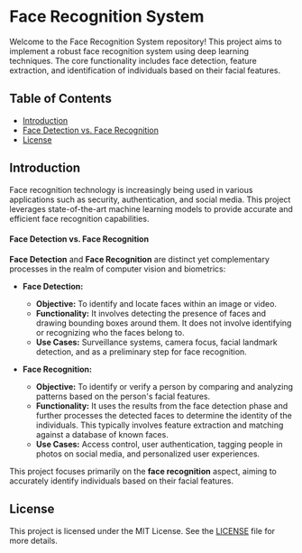 # Face Recognition System

Welcome to the Face Recognition System repository! This project aims to implement a robust face recognition system using deep learning techniques. The core functionality includes face detection, feature extraction, and identification of individuals based on their facial features.

## Table of Contents

- [Introduction](#introduction)
- [Face Detection vs. Face Recognition](#face-detection-vs-face-recognition)
- [License](#license)

## Introduction

Face recognition technology is increasingly being used in various applications such as security, authentication, and social media. This project leverages state-of-the-art machine learning models to provide accurate and efficient face recognition capabilities.

#### Face Detection vs. Face Recognition

**Face Detection** and **Face Recognition** are distinct yet complementary processes in the realm of computer vision and biometrics:


- **Face Detection:** 
    - **Objective:** To identify and locate faces within an image or video.
    - **Functionality:** It involves detecting the presence of faces and drawing bounding boxes around them. It does not involve identifying or recognizing who the faces belong to.
    - **Use Cases:** Surveillance systems, camera focus, facial landmark detection, and as a preliminary step for face recognition.

- **Face Recognition:** 
    - **Objective:** To identify or verify a person by comparing and analyzing patterns based on the person's facial features.
    - **Functionality:** It uses the results from the face detection phase and further processes the detected faces to determine the identity of the individuals. This typically involves feature extraction and matching against a database of known faces.
    - **Use Cases:** Access control, user authentication, tagging people in photos on social media, and personalized user experiences.

This project focuses primarily on the **face recognition** aspect, aiming to accurately identify individuals based on their facial features.

## License

This project is licensed under the MIT License. See the [LICENSE](LICENSE) file for more details.

